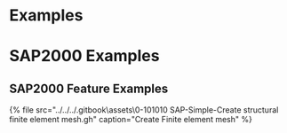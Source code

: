 # Examples

# SAP2000 Examples

## SAP2000 Feature Examples

{% file src="../../../.gitbook\assets\0-101010 SAP-Simple-Create structural finite element mesh.gh" caption="Create Finite element mesh" %}


